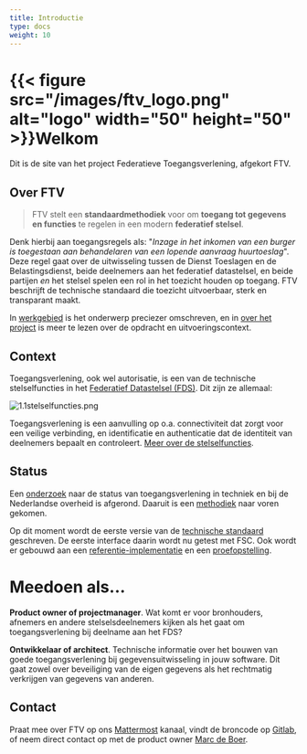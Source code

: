 ```yaml
---
title: Introductie
type: docs
weight: 10
---
```


# {{< figure src="/images/ftv_logo.png" alt="logo" width="50" height="50" >}}Welkom

Dit is de site van het project Federatieve Toegangsverlening, afgekort FTV.

## Over FTV

> FTV stelt een **standaardmethodiek** voor om **toegang tot gegevens en functies** te regelen in een modern **federatief stelsel**.

Denk hierbij aan toegangsregels als: "_Inzage in het inkomen van een burger is toegestaan aan behandelaren van een lopende aanvraag huurtoeslag_".
Deze regel gaat over de uitwisseling tussen de Dienst Toeslagen en de Belastingsdienst, beide deelnemers aan het federatief datastelsel, en beide
partijen _en_ het stelsel spelen een rol in het toezicht houden op toegang. FTV beschrijft de technische standaard die toezicht uitvoerbaar, sterk en transparant maakt.

In [werkgebied](/docs/4.onderzoek/1.werkgebied) is het onderwerp preciezer omschreven, en in [over het project](/docs/5.over_het_project) is meer te lezen over de opdracht en uitvoeringscontext.

## Context

Toegangsverlening, ook wel autorisatie, is een van de technische stelselfuncties in het [Federatief Datastelsel (FDS)](https://federatief.datastelsel.nl/). Dit zijn ze allemaal:

![1.1stelselfuncties.png](/images/1.1stelselfuncties.png)

Toegangsverlening is een aanvulling op o.a. connectiviteit dat zorgt voor een veilige verbinding, en identificatie en authenticatie dat de identiteit van deelnemers
bepaalt en controleert. [Meer over de stelselfuncties](https://federatief.datastelsel.nl/kennisbank/stelselfuncties/).

## Status

Een [onderzoek](/docs/4.onderzoek) naar de status van toegangsverlening in techniek en bij de Nederlandse overheid is afgerond.
Daaruit is een [methodiek](/docs/1.methodiek) naar voren gekomen.

Op dit moment wordt de eerste versie van de [technische standaard](/docs/1.methodiek/2.standaard) geschreven. 
De eerste interface daarin wordt nu getest met FSC.
Ook wordt er gebouwd aan een [referentie-implementatie](/docs/2.toepassen/2.referentieimplementatie) en een [proefopstelling](/docs/2.toepassen/4.proefopstelling).

# Meedoen als...

**Product owner of projectmanager**. Wat komt er voor bronhouders, afnemers en andere stelselsdeelnemers kijken als het gaat om toegangsverlening bij deelname aan het FDS?

**Ontwikkelaar of architect**. Technische informatie over het bouwen van goede toegangsverlening bij gegevensuitwisseling in jouw software. Dit gaat zowel over beveiliging van de eigen gegevens als
het rechtmatig verkrijgen van gegevens van anderen.

## Contact

Praat mee over FTV op ons [Mattermost](https://digilab.overheid.nl/chat/digilab/channels/federatieve-toegangsverlening) kanaal, vindt de broncode op [Gitlab](https://gitlab.com/digilab.overheid.nl/ecosystem/ftv/federatieve-toegangsverlening), of neem direct contact op met de product owner [Marc de Boer](mailto:marc.deboer@vng.nl).
